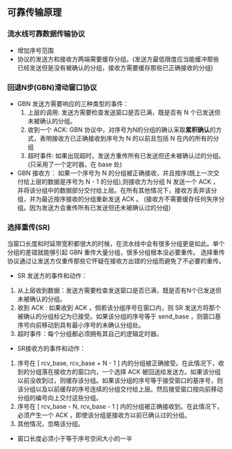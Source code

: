 ## 可靠传输原理

### 流水线可靠数据传输协议

- 增加序号范围
- 协议的发送方和接收方两端需要缓存分组。(发送方最低限度应当能缓冲那些已经发送但是没有被确认的分组，接收方需要缓存那些已正确接收的分组)

### 回退N步(GBN)滑动窗口协议

- GBN 发送方需要响应的三种类型的事件：
  1. 上层的调用: 发送方需要检查发送窗口是否已满，既是否有 N 个已发送但未被确认的分组。
  2. 收到一个 ACK: GBN 协议中，对序号为N的分组的确认采取**累积确认**的方式，表明接收方已正确接收到序号为 N 的以前且包括 N 在内的所有的分组
  3. 超时事件: 如果出现超时，发送方重传所有已发送但还未被确认过的分组。(只采用了一个定时器，在 base 处)
- GBN 接收方：
  如果一个序号为 N 的分组被正确接收，并且按序(既上一次交付给上层的数据是序号为 N - 1 的分组),则接收方为分组 N 发送一个 ACK ，并将该分组中的数据部分交付给上层。在所有其他情况下，接收方丢弃该分组，并为最近按序接收的分组重新发送 ACK 。
  (接收方不需要缓存任何失序分组。因为发送方会重传所有已发送但还未被确认过的分组)

### 选择重传(SR)

当窗口长度和时延带宽积都很大的时候，在流水线中会有很多分组更是如此。单个分组的差错就能够引起 GBN 重传大量分组，很多分组根本没必要重传。
选择重传协议通过让发送方仅重传那些它怀疑在接收方出错的分组而避免了不必要的重传。

- SR 发送方的事件和动作：

1. 从上层收到数据：发送方需要检查发送窗口是否已满，既是否有N个已发送但未被确认的分组。
2. 收到 ACK : 如果收到 ACK ，倘若该分组序号在窗口内，则 SR 发送方将那个被确认的分组标记为已接受。如果该分组的序号等于 send_base ，则窗口基序号向前移动到具有最小序号的未确认分组处。
3. 超时事件：每个分组都必须拥有其自己的逻辑定时器。

- SR接收方的事件和动作：

1. 序号在 [ rcv_base, rcv_base + N - 1 ] 内的分组被正确接受。在此情况下，收到的分组落在接收方的窗口内，一个选择 ACK 被回送给发送方。如果该分组以前没收到过，则缓存该分组。如果该分组的序号等于接受窗口的基序号，则该分组以及以前缓存的序号连续的分组交付给上层。然后接受窗口按向前移动分组的编号向上交付这些分组。
2. 序号在 [ rcv_base - N, rcv_base - 1 ] 内的分组被正确接收到。在此情况下，必须产生一个 ACK ，即使该分组是接收方以前已确认过的分组。
3. 其他情况，忽略该分组。

- 窗口长度必须小于等于序号空间大小的一半
